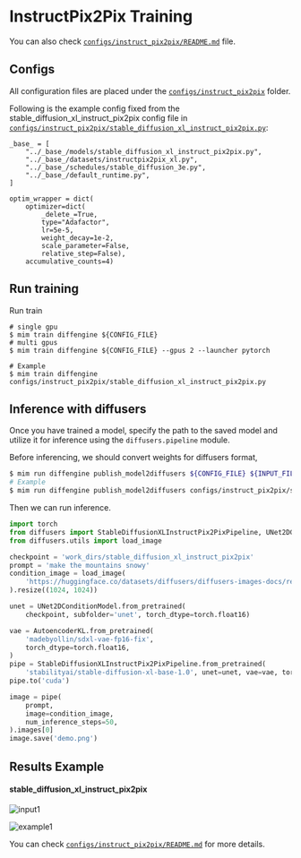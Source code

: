 # InstructPix2Pix Training

You can also check [`configs/instruct_pix2pix/README.md`](../../../configs/instruct_pix2pix/README.md) file.

## Configs

All configuration files are placed under the [`configs/instruct_pix2pix`](../../../configs/instruct_pix2pix/) folder.

Following is the example config fixed from the stable_diffusion_xl_instruct_pix2pix config file in [`configs/instruct_pix2pix/stable_diffusion_xl_instruct_pix2pix.py`](../../../configs/instruct_pix2pix/stable_diffusion_xl_instruct_pix2pix.py):

```
_base_ = [
    "../_base_/models/stable_diffusion_xl_instruct_pix2pix.py",
    "../_base_/datasets/instructpix2pix_xl.py",
    "../_base_/schedules/stable_diffusion_3e.py",
    "../_base_/default_runtime.py",
]

optim_wrapper = dict(
    optimizer=dict(
        _delete_=True,
        type="Adafactor",
        lr=5e-5,
        weight_decay=1e-2,
        scale_parameter=False,
        relative_step=False),
    accumulative_counts=4)
```

## Run training

Run train

```
# single gpu
$ mim train diffengine ${CONFIG_FILE}
# multi gpus
$ mim train diffengine ${CONFIG_FILE} --gpus 2 --launcher pytorch

# Example
$ mim train diffengine configs/instruct_pix2pix/stable_diffusion_xl_instruct_pix2pix.py
```

## Inference with diffusers

Once you have trained a model, specify the path to the saved model and utilize it for inference using the `diffusers.pipeline` module.

Before inferencing, we should convert weights for diffusers format,

```bash
$ mim run diffengine publish_model2diffusers ${CONFIG_FILE} ${INPUT_FILENAME} ${OUTPUT_DIR} --save-keys ${SAVE_KEYS}
# Example
$ mim run diffengine publish_model2diffusers configs/instruct_pix2pix/stable_diffusion_xl_instruct_pix2pix.py work_dirs/stable_diffusion_xl_instruct_pix2pix/epoch_3.pth work_dirs/stable_diffusion_xl_instruct_pix2pix --save-keys unet
```

Then we can run inference.

```py
import torch
from diffusers import StableDiffusionXLInstructPix2PixPipeline, UNet2DConditionModel, AutoencoderKL
from diffusers.utils import load_image

checkpoint = 'work_dirs/stable_diffusion_xl_instruct_pix2pix'
prompt = 'make the mountains snowy'
condition_image = load_image(
    'https://huggingface.co/datasets/diffusers/diffusers-images-docs/resolve/main/mountain.png'
).resize((1024, 1024))

unet = UNet2DConditionModel.from_pretrained(
    checkpoint, subfolder='unet', torch_dtype=torch.float16)

vae = AutoencoderKL.from_pretrained(
    'madebyollin/sdxl-vae-fp16-fix',
    torch_dtype=torch.float16,
)
pipe = StableDiffusionXLInstructPix2PixPipeline.from_pretrained(
    'stabilityai/stable-diffusion-xl-base-1.0', unet=unet, vae=vae, torch_dtype=torch.float16)
pipe.to('cuda')

image = pipe(
    prompt,
    image=condition_image,
    num_inference_steps=50,
).images[0]
image.save('demo.png')
```

## Results Example

#### stable_diffusion_xl_instruct_pix2pix

![input1](https://huggingface.co/datasets/diffusers/diffusers-images-docs/resolve/main/mountain.png)

![example1](https://github.com/okotaku/diffengine/assets/24734142/f66149fd-e375-4f85-bfbf-d4d046cd469a)

You can check [`configs/instruct_pix2pix/README.md`](../../../configs/instruct_pix2pix/README.md#results-example) for more details.
